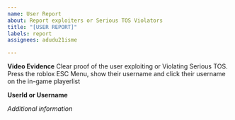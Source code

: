 ```yaml
---
name: User Report
about: Report exploiters or Serious TOS Violators
title: "[USER REPORT]"
labels: report
assignees: adudu21isme

---
```


**Video Evidence**
Clear proof of the user exploiting or Violating Serious TOS.
Press the roblox ESC Menu, show their username and click their username on the in-game playerlist

**UserId or Username**


*Additional information*
